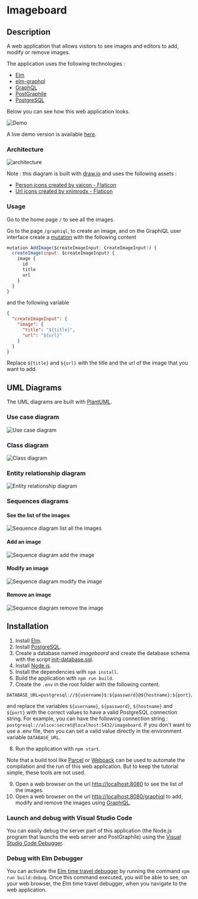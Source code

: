 # Imageboard

## Description

A web application that allows visitors to see images and editors to add, modify or remove images.

The application uses the following technologies :
- [Elm](https://elm-lang.org/)
- [elm-graphql](https://github.com/dillonkearns/elm-graphql)
- [GraphQL](https://graphql.org/)
- [PostGraphile](https://postgraphile.org/)
- [PostgreSQL](https://www.postgresql.org/)

Below you can see how this web application looks.

![Demo](./docs/demo.gif)

A live demo version is available [here](https://imageboard-u5u0.onrender.com/).

### Architecture

![architecture](./docs/architecture.drawio.svg)

Note : this diagram is built with [draw.io](https://www.drawio.com/) and uses the following assets :
- [Person icons created by yaicon - Flaticon](https://www.flaticon.com/free-icons/person)
- [Url icons created by xnimrodx - Flaticon](https://www.flaticon.com/free-icons/url)

### Usage

Go to the home page `/` to see all the images.

Go to the page `/graphiql`, to create an image, and on the GraphiQL user interface create a [mutation](https://graphql.com/learn/mutations) with the following content

```js
mutation AddImage($createImageInput: CreateImageInput!) {
  createImage(input: $createImageInput) {
    image {
      id
      title
      url
    }
  }
}
```

and the following variable

```json
{
  "createImageInput": {
    "image": {
      "title": "${title}",
      "url": "${url}"
    }
  }
}
```

Replace `${title}` and `${url}` with the title and the url of the image that you want to add.

## UML Diagrams

The UML diagrams are built with [PlantUML](https://plantuml.com/).

### Use case diagram

![Use case diagram](./docs/use-case-diagram.svg)

### Class diagram

![Class diagram](./docs/class-diagram.svg)

### Entity relationship diagram

![Entity relationship diagram](./docs/entity-relationship-diagram.svg)

### Sequences diagrams

#### See the list of the images

![Sequence diagram list all the images](./docs/sequence-diagram-list-images.svg)

#### Add an image

![Sequence diagram add the image](./docs/sequence-diagram-add-image.svg)

#### Modify an image

![Sequence diagram modify the image](./docs/sequence-diagram-modify-image.svg)

#### Remove an image

![Sequence diagram remove the image](./docs/sequence-diagram-remove-image.svg)

## Installation

1. Install [Elm](https://guide.elm-lang.org/install/elm.html).
2. Install [PostgreSQL](https://www.postgresql.org/).
3. Create a database named *imageboard* and create the database schema with the script [init-database.sql](./init-database.sql).
4. Install [Node.js](https://nodejs.org/).
5. Install the dependencies with `npm install`.
6. Build the application with `npm run build`.
7. Create the `.env` in the root folder with the following content.
```
DATABASE_URL=postgresql://${username}$:${password}@${hostname}:${port}/imageboard
```
and replace the variables `${username}`, `${password}`, `${hostname}` and `${port}` with the correct values to have a valid PostgreSQL connection string.
For example, you can have the following connection string : `postgresql://alice:secret@localhost:5432/imageboard`.
If you don't want to use a .env file, then you can set a valid value directly in the environment variable `DATABASE_URL`.

8. Run the application with `npm start`.

Note that a build tool like [Parcel](https://parceljs.org/) or [Webpack](https://webpack.js.org/) can be used to automate the compilation and the run of this web application. But to keep the tutorial simple, these tools are not used.

9. Open a web browser on the url <http://localhost:8080> to see the list of the images.
10. Open a web browser on the url <http://localhost:8080/graphiql> to add, modify and remove the images using [GraphiQL](https://github.com/graphql/graphiql). 

### Launch and debug with Visual Studio Code

You can easily debug the server part of this application (the Node.js program that launchs the web server and PostGraphile) using the [Visual Studio Code Debugger](https://code.visualstudio.com/docs/debugtest/debugging).

### Debug with Elm Debugger

You can activate the [Elm time travel debugger](https://elm-lang.org/news/the-perfect-bug-report) by running the command `npm run build:debug`.
Once this command executed, you will be able to see, on your web browser, the Elm time travel debugger, when you navigate to the web application.
